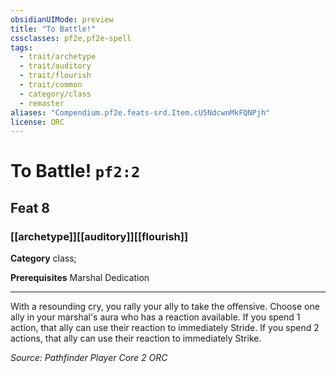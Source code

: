 ```yaml
---
obsidianUIMode: preview
title: "To Battle!"
cssclasses: pf2e,pf2e-spell
tags:
  - trait/archetype
  - trait/auditory
  - trait/flourish
  - trait/common
  - category/class
  - remaster
aliases: "Compendium.pf2e.feats-srd.Item.cU5NdcwnMkFQNPjh"
license: ORC
---
```

# To Battle! `pf2:2`
## Feat 8
### [[archetype]][[auditory]][[flourish]]

**Category** class; 



**Prerequisites** Marshal Dedication
* * *
With a resounding cry, you rally your ally to take the offensive. Choose one ally in your marshal's aura who has a reaction available. If you spend 1 action, that ally can use their reaction to immediately Stride. If you spend 2 actions, that ally can use their reaction to immediately Strike.

*Source: Pathfinder Player Core 2*
*ORC*